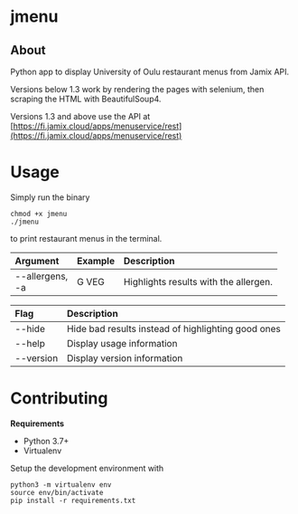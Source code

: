 # jmenu

## About

Python app to display University of Oulu restaurant menus from Jamix API.

Versions below 1.3 work by rendering the pages with selenium, then scraping the HTML with BeautifulSoup4.

Versions 1.3 and above use the API at [https://fi.jamix.cloud/apps/menuservice/rest](https://fi.jamix.cloud/apps/menuservice/rest)

# Usage

Simply run the binary

```shell
chmod +x jmenu
./jmenu
```

to print restaurant menus in the terminal.

| Argument              | Example | Description                           |
| :-------------------- | :------ | :------------------------------------ |
| --allergens, <br/> -a | G VEG   | Highlights results with the allergen. |

| Flag      | Description                                        |
| :-------- | :------------------------------------------------- |
| --hide    | Hide bad results instead of highlighting good ones |
| --help    | Display usage information                          |
| --version | Display version information                        |

# Contributing

**Requirements**

- Python 3.7+
- Virtualenv

Setup the development environment with

```shell
python3 -m virtualenv env
source env/bin/activate
pip install -r requirements.txt
```
